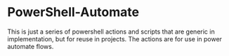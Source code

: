 # PowerShell-Automate

This is just a series of powershell actions and scripts that are generic in implementation, but for reuse in projects. The actions are for use in power automate flows.
